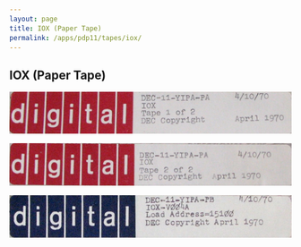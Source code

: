 ```yaml
---
layout: page
title: IOX (Paper Tape)
permalink: /apps/pdp11/tapes/iox/
---
```


IOX (Paper Tape)
----------------

[![DEC-11-YIPA-PA1](DEC-11-YIPA-PA1.jpg)](DEC-11-YIPA-PA1.json)

[![DEC-11-YIPA-PA2](DEC-11-YIPA-PA2.jpg)](DEC-11-YIPA-PA2.json)

[![DEC-11-YIPA-PB](DEC-11-YIPA-PB.jpg)](DEC-11-YIPA-PB.json)
